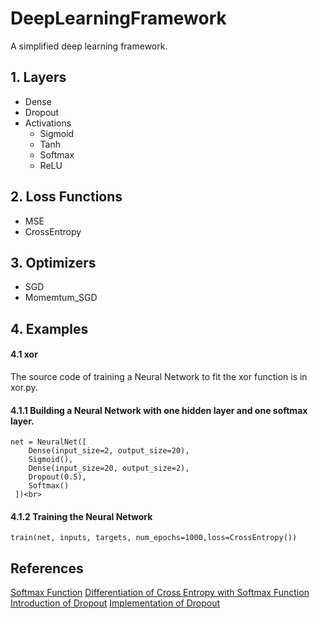 DeepLearningFramework
=====
A simplified deep learning framework.<br>

## 1. Layers
* Dense<br>
* Dropout<br>
* Activations<br>
  * Sigmoid
  * Tanh
  * Softmax
  * ReLU

  

## 2. Loss Functions
* MSE<br>
* CrossEntropy<br>

## 3. Optimizers
* SGD <br>
* Momemtum_SGD <br>

## 4. Examples

#### 4.1 xor
The source code of training a Neural Network to fit the xor function is in xor.py.
#### 4.1.1 Building a Neural Network with one hidden layer and one softmax layer.
```
net = NeuralNet([
    Dense(input_size=2, output_size=20),
    Sigmoid(),
    Dense(input_size=20, output_size=2),
    Dropout(0.5),
    Softmax()
 ])<br>
```
#### 4.1.2 Training the Neural Network
```
train(net, inputs, targets, num_epochs=1000,loss=CrossEntropy())
```

## References
[Softmax Function](https://www.dropbox.com/s/rxrtz3auu845fuy/Softmax.pdf?dl=0)
[Differentiation of Cross Entropy with Softmax Function](https://stats.stackexchange.com/questions/277203/differentiation-of-cross-entropy)
[Introduction of Dropout](https://blog.csdn.net/u010089444/article/details/76725843)
[Implementation of Dropout](https://wiseodd.github.io/techblog/2016/06/22/nn-optimization/)


